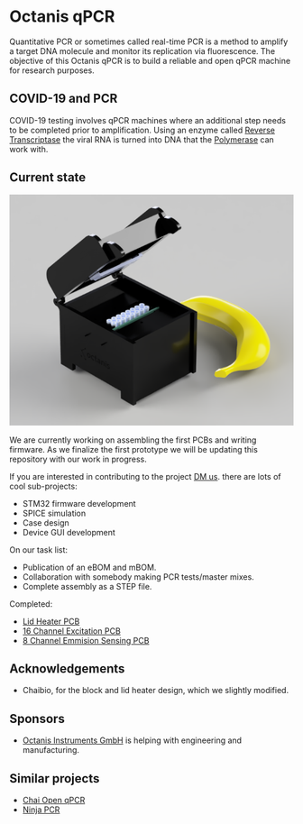 # Octanis qPCR

Quantitative PCR or sometimes called real-time PCR is a method to amplify a target DNA molecule and monitor its replication via fluorescence. The objective of this Octanis qPCR is to build a reliable and open qPCR machine for research purposes.

## COVID-19 and PCR

COVID-19 testing involves qPCR machines where an additional step needs to be completed prior to amplification. Using an enzyme called [Reverse Transcriptase](https://en.wikipedia.org/wiki/Reverse_transcriptase) the viral RNA is turned into DNA that the [Polymerase](https://en.wikipedia.org/wiki/Polymerase) can work with. 

## Current state

![img](qpcr.png)

We are currently working on assembling the first PCBs and writing firmware. As we finalize the first prototype we will be updating this repository with our work in progress. 

If you are interested in contributing to the project [DM us](https://twitter.com/octanisorg). there are lots of cool sub-projects:
- STM32 firmware development
- SPICE simulation
- Case design
- Device GUI development

On our task list:
- Publication of an eBOM and mBOM.
- Collaboration with somebody making PCR tests/master mixes.
- Complete assembly as a STEP file. 

Completed:
- [Lid Heater PCB](https://pcb.im/share/dadb9a33574c403e)
- [16 Channel Excitation PCB](https://pcb.im/share/144b98556b9944f6)
- [8 Channel Emmision Sensing PCB](https://pcb.im/share/420ee10b3fee4fb8)

## Acknowledgements
- Chaibio, for the block and lid heater design, which we slightly modified.

## Sponsors
- [Octanis Instruments GmbH](https://www.octanis.ch) is helping with engineering and manufacturing.

## Similar projects
- [Chai Open qPCR](https://www.chaibio.com/openqpcr)
- [Ninja PCR](https://hackaday.io/project/174501-covid-19-detectors-300-real-time-pcr-50-lamp)